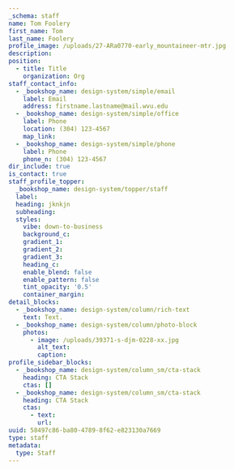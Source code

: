 ```yaml
---
_schema: staff
name: Tom Foolery
first_name: Tom
last_name: Foolery
profile_image: /uploads/27-ARa0770-early_mountaineer-mtr.jpg
description:
position:
  - title: Title
    organization: Org
staff_contact_info:
  - _bookshop_name: design-system/simple/email
    label: Email
    address: firstname.lastname@mail.wvu.edu
  - _bookshop_name: design-system/simple/office
    label: Phone
    location: (304) 123-4567
    map_link:
  - _bookshop_name: design-system/simple/phone
    label: Phone
    phone_n: (304) 123-4567
dir_include: true
is_contact: true
staff_profile_topper:
  _bookshop_name: design-system/topper/staff
  label:
  heading: jknkjn
  subheading:
  styles:
    vibe: down-to-business
    background_c:
    gradient_1:
    gradient_2:
    gradient_3:
    heading_c:
    enable_blend: false
    enable_pattern: false
    tint_opacity: '0.5'
    container_margin:
detail_blocks:
  - _bookshop_name: design-system/column/rich-text
    text: Text.
  - _bookshop_name: design-system/column/photo-block
    photos:
      - image: /uploads/39371-s-djm-0228-xx.jpg
        alt_text:
        caption:
profile_sidebar_blocks:
  - _bookshop_name: design-system/column_sm/cta-stack
    heading: CTA Stack
    ctas: []
  - _bookshop_name: design-system/column_sm/cta-stack
    heading: CTA Stack
    ctas:
      - text:
        url:
uuid: 58497c86-ba80-4789-8f62-e823130a7669
type: staff
metadata:
  type: Staff
---
```

